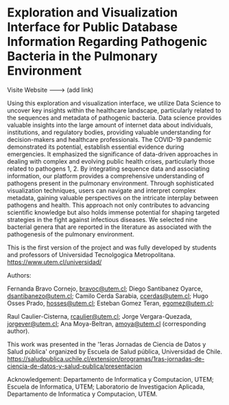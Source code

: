 # Exploration and Visualization Interface for Public Database Information Regarding Pathogenic Bacteria in the Pulmonary Environment

Visite Website ---> (add link)

Using this exploration and visualization interface, we utilize Data Science to uncover key insights within the healthcare landscape, particularly related to the sequences and metadata of pathogenic bacteria. Data science provides valuable insights into the large amount of internet data about individuals, institutions, and regulatory bodies, providing valuable understanding for decision-makers and healthcare professionals. The COVID-19 pandemic demonstrated its potential, establish essential evidence during emergencies. It emphasized the significance of data-driven approaches in dealing with complex and evolving public health crises, particularly those related to pathogens 1, 2. By integrating sequence data and associating information, our platform provides a comprehensive understanding of pathogens present in the pulmonary environment. Through sophisticated visualization techniques, users can navigate and interpret complex metadata, gaining valuable perspectives on the intricate interplay between pathogens and health. This approach not only contributes to advancing scientific knowledge but also holds immense potential for shaping targeted strategies in the fight against infectious diseases. We selected nine bacterial genera that are reported in the literature as associated with the pathogenesis of the pulmonary environment.


This is the first version of the project and was fully developed by students and professors of Universidad Tecnolgogica Metropolitana. https://www.utem.cl/universidad/

Authors:

Fernanda Bravo Cornejo, bravoc@utem.cl;
Diego Santibanez Oyarce, dsantibanezo@utem.cl;
Camilo Cerda Sarabia, ccerdas@utem.cl;
Hugo Osses Prado, hosses@utem.cl;
Esteban Gomez Teran, egomez@utem.cl;

Raul Caulier-Cisterna, rcaulier@utem.cl;
Jorge Vergara-Quezada, jorgever@utem.cl;
Ana Moya-Beltran, amoya@utem.cl (corresponding author).



This work was presented in the '1eras Jornadas de Ciencia de Datos y Salud pública' organized by Escuela de Salud pública, Universidad de Chile. https://saludpublica.uchile.cl/extension/programas/1ras-jornadas-de-ciencia-de-datos-y-salud-publica/presentacion

Acknowledgement:
Departamento de Informatica y Computacion, UTEM;
Escuela de Informatica, UTEM;
Laboratorio de Investigacion Aplicada, Departamento de Informatica y Computacion, UTEM.
